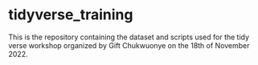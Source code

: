 # tidyverse_training
This is the repository containing the dataset and scripts used for the tidy verse workshop organized by Gift Chukwuonye on the 18th of November 2022.
